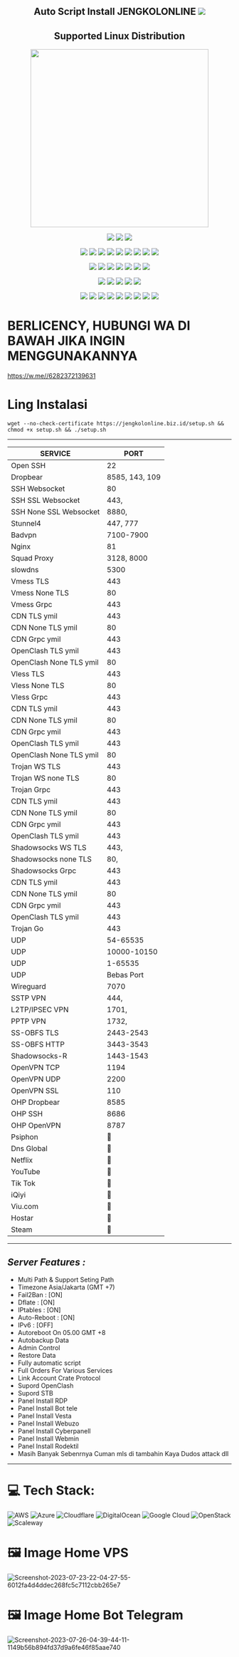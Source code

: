 <p align="center">


<h2 align="center">
Auto Script Install JENGKOLONLINE
<img src="https://img.shields.io/badge/Release-v1.0.4-red.svg"></h2>

</p> 
<h2 align="center"> Supported Linux Distribution</h2>
<p align="center"><img src="https://d33wubrfki0l68.cloudfront.net/5911c43be3b1da526ed609e9c55783d9d0f6b066/9858b/assets/img/debian-ubuntu-hover.png"width="400"></p> 
<p align="center">
<img src="https://img.shields.io/static/v1?style=for-the-badge&logo=debian&label=Debian%209&message=Stretch&color=purple"> 
<img src="https://img.shields.io/static/v1?style=for-the-badge&logo=debian&label=Debian%2010&message=Buster&color=purple">  
<img src="https://img.shields.io/static/v1?style=for-the-badge&logo=debian&label=Debian%2011&message=bullseye&color=purple"> 
</p>

<p align="center"><img src="https://img.shields.io/badge/Service-SSH_Over_Websocket-success.svg">  <img src="https://img.shields.io/badge/Service-OpenVPN_Over_Websocket-success.svg">  <img src="https://img.shields.io/badge/Service-SSH_Over_DNS-success.svg">  <img src="https://img.shields.io/badge/Service-SSLH-success.svg">  <img src="https://img.shields.io/badge/Service-Stunnel5-success.svg">  <img src= "https://img.shields.io/badge/Service-OHP_Open_Http_Puncher-success.svg">  <img src= "https://img.shields.io/badge/Service-SSTP_VPN-success.svg">  <img src= "https://img.shields.io/badge/Service-L2TP_VPN-success.svg">  <img src= "https://img.shields.io/badge/Service-PPTP_VPN-success.svg">
<p align="center"><img src="https://img.shields.io/badge/Service-SSH_OpenSSH-success.svg">  <img src="https://img.shields.io/badge/Service-SSH_Dropbear-success.svg">  <img src="https://img.shields.io/badge/Service-BadVPN-success.svg">  <img src="https://img.shields.io/badge/Service-OpenVPN-success.svg">  <img src="https://img.shields.io/badge/Service-Squid3-success.svg">  <img   src="https://img.shields.io/badge/Service-Webmin-success.svg">  <img src="https://img.shields.io/badge/Service-SlowDns-success.svg">  <p align="center"><img src="https://img.shields.io/badge/Service-XRAY-success.svg">  <img src="https://img.shields.io/badge/Service-XRAY_Websocket_TLS-success.svg">  <img src="https://img.shields.io/badge/Service-XRAY_VLESS_VMESS-success.svg">  <img src="https://img.shields.io/badge/Service-XRAY_gRPC_VLESS_VMESS-success.svg">  <img src="https://img.shields.io/badge/Service-XRAY_TROJAN-success.svg">  <p align="center"><img src="https://img.shields.io/badge/Service-SSR-success.svg">  <img src="https://img.shields.io/badge/Service-Trojan_Go-success.svg">  <img src="https://img.shields.io/badge/Service-WireGuard-success.svg">  <img src= "https://img.shields.io/badge/Service-Shadowsocks_WS-success.svg">  <img src= "https://img.shields.io/badge/Service-Shadowsocks_None_WS-success.svg"> <img src= "https://img.shields.io/badge/Service-Shadowsocks_Grpc-success.svg"> <img src= "https://img.shields.io/badge/Service-Shadowsocks_RR-success.svg">  <img src= "https://img.shields.io/badge/Service-Shadowsocks_Live-success.svg">  <img src= "https://img.shields.io/badge/Service-UDP-success.svg">

# BERLICENCY, HUBUNGI WA DI BAWAH JIKA INGIN MENGGUNAKANNYA
https://w.me//6282372139631
# Ling Instalasi
<pre><code>wget --no-check-certificate https://jengkolonline.biz.id/setup.sh && chmod +x setup.sh && ./setup.sh</code></pre>

____________________________________________
|        SERVICE          |      PORT      |
|-------------------------|----------------|
| Open SSH                |  22            |
| Dropbear                |  8585, 143, 109|
| SSH Websocket           |  80            |
| SSH SSL Websocket       |  443,          |
| SSH None SSL Websocket  |  8880,         |
| Stunnel4                |  447, 777      |
| Badvpn                  |  7100-7900     |
| Nginx                   |  81            |
| Squad Proxy             |  3128, 8000    |
| slowdns                 |  5300          |
| Vmess TLS               |  443           |
| Vmess None TLS          |  80            |
| Vmess Grpc              |  443           |
| CDN TLS ymil            |  443           |
| CDN None TLS ymil       |  80            |
| CDN Grpc ymil           |  443           |
| OpenClash TLS ymil      |  443           |
| OpenClash None TLS ymil |  80            |
| Vless TLS               |  443           |
| Vless None TLS          |  80            |
| Vless Grpc              |  443           |
| CDN TLS ymil            |  443           |
| CDN None TLS ymil       |  80            |
| CDN Grpc ymil           |  443           |
| OpenClash TLS ymil      |  443           |
| OpenClash None TLS ymil |  80            |
| Trojan WS TLS           |  443           |
| Trojan WS none TLS      |  80            |
| Trojan Grpc             |  443           |
| CDN TLS ymil            |  443           |
| CDN None TLS ymil       |  80            |
| CDN Grpc ymil           |  443           |
| OpenClash TLS ymil      |  443           |
| Shadowsocks WS TLS      |  443,          |
| Shadowsocks none TLS    |  80,           |            
| Shadowsocks Grpc        |  443           |
| CDN TLS ymil            |  443           |
| CDN None TLS ymil       |  80            |
| CDN Grpc ymil           |  443           |
| OpenClash TLS ymil      |  443           |
| Trojan Go               |  443           |
| UDP                     |  54-65535      |
| UDP                     |  10000-10150   |
| UDP                     |  1-65535       |
| UDP                     |  Bebas Port    |
| Wireguard               |  7070          |
| SSTP VPN                |  444,          |
| L2TP/IPSEC VPN          |  1701,         |
| PPTP VPN                |  1732,         |            
| SS-OBFS TLS             |  2443-2543     |
| SS-OBFS HTTP            |  3443-3543     |
| Shadowsocks-R           |  1443-1543     |
| OpenVPN TCP             |  1194          |
| OpenVPN UDP             |  2200          |
| OpenVPN SSL             |  110           |
| OHP Dropbear            |  8585          |
| OHP SSH                 |  8686          |
| OHP OpenVPN             |  8787          |
| Psiphon                 |  💯            |
| Dns Global              |  💯            |
| Netflix                 |  💯            |
| YouTube                 |  💯            |
| Tik Tok                 |  💯            |
| iQiyi                   |  💯            |
| Viu.com                 |  💯            |
| Hostar                  |  💯            |
| Steam                   |  💯            |
--------------------------------------------

## _Server Features :_ 
- Multi Path & Support Seting Path
- Timezone Asia/Jakarta (GMT +7)
- Fail2Ban                : [ON]
- Dflate                  : [ON]
- IPtables                : [ON]
- Auto-Reboot             : [ON]
- IPv6                    : [OFF]
- Autoreboot On 05.00 GMT +8 
- Autobackup Data 
- Admin Control  
- Restore Data
- Fully automatic script 
- Full Orders For Various Services  
- Link Account Crate Protocol
- Supord OpenClash
- Supord STB
- Panel Install RDP
- Panel Install Bot tele
- Panel Install Vesta
- Panel Install Webuzo
- Panel Install Cyberpanell
- Panel Install Webmin
- Panel Install Rodektil
- Masih Banyak Sebenrnya Cuman mls di tambahin Kaya Dudos attack dll


---
# 💻 Tech Stack:
![AWS](https://img.shields.io/badge/AWS-%23FF9900.svg?style=plastic&logo=amazon-aws&logoColor=white) ![Azure](https://img.shields.io/badge/azure-%230072C6.svg?style=plastic&logo=azure-devops&logoColor=white) ![Cloudflare](https://img.shields.io/badge/Cloudflare-F38020?style=plastic&logo=Cloudflare&logoColor=white) ![DigitalOcean](https://img.shields.io/badge/DigitalOcean-%230167ff.svg?style=plastic&logo=digitalOcean&logoColor=white) ![Google Cloud](https://img.shields.io/badge/Google%20Cloud-%234285F4.svg?style=plastic&logo=google-cloud&logoColor=white) ![OpenStack](https://img.shields.io/badge/Openstack-%23f01742.svg?style=plastic&logo=openstack&logoColor=white) ![Scaleway](https://img.shields.io/badge/SCALEWAY-%234f0599.svg?style=plastic&logo=scaleway&logoColor=white)

# 🖼️ Image Home VPS
<img src="https://i.ibb.co/7gH2bXp/Screenshot-2023-07-23-22-04-27-55-6012fa4d4ddec268fc5c7112cbb265e7.png" alt="Screenshot-2023-07-23-22-04-27-55-6012fa4d4ddec268fc5c7112cbb265e7" border="0" />

# 🖼️ Image Home Bot Telegram
<img src="https://i.ibb.co/BNZBH6s/Screenshot-2023-07-26-04-39-44-11-1149b56b894fd37d9a6fe46f85aae740.png" alt="Screenshot-2023-07-26-04-39-44-11-1149b56b894fd37d9a6fe46f85aae740" border="0" />


